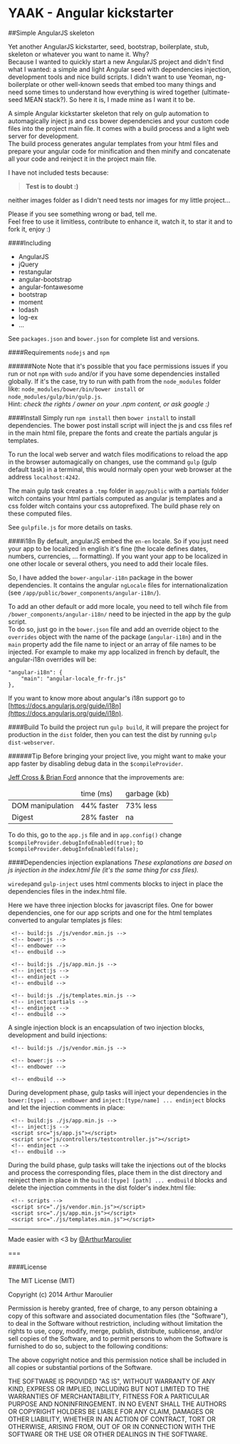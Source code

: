 YAAK - Angular kickstarter
==========================

##Simple AngularJS skeleton

Yet another AngularJS kickstarter, seed, bootstrap, boilerplate, stub, skeleton or whatever you want to name it. Why?  
Because I wanted to quickly start a new AngularJS project and didn't find what I wanted: a simple and light Angular seed with dependencies injection, development tools and nice build scripts. I didn't want to use Yeoman, ng-boilerplate or other well-known seeds that embed too many things and need some times to understand how everything is wired together (ultimate-seed MEAN stack?). 
So here it is, I made mine as I want it to be.

A simple Angular kickstarter skeleton that rely on gulp automation to automagically inject js and css bower dependencies and your custom code files into the project main file. It comes with a build process and a light web server for development.  
The build process generates angular templates from your html files and prepare your angular code for minification and then minify and concatenate all your code and reinject it in the project main file.

I have not included tests because:

> **Test is to doubt :)**  

neither images folder as I didn't need tests nor images for my little project...

Please if you see something wrong or bad, tell me.  
Feel free to use it limitless, contribute to enhance it, watch it, to star it and to fork it, enjoy :)

####Including

- AngularJS
- jQuery
- restangular
- angular-bootstrap
- angular-fontawesome
- bootstrap
- moment
- lodash
- log-ex
- ...

See `packages.json` and `bower.json` for complete list and versions.

####Requirements
`nodejs` and `npm`

######Note
Note that it's possible that you face permissions issues if you run or not `npm` with `sudo` and/or if you have some dependencies installed globally.
If it's the case, try to run with path from the `node_modules` folder like: `node_modules/bower/bin/bower install` or `node_modules/gulp/bin/gulp.js`.  
Hint: _check the rights / owner on your .npm content, or ask google :)_

####Install
Simply run `npm install` then `bower install` to install dependencies. The bower post install script will inject the js and css files ref in the main html file, prepare the fonts and create the partials angular js templates.

To run the local web server and watch files modifications to reload the app in the browser automagically on changes, use the command `gulp` (gulp default task) in a terminal, this would normaly open your web browser at the address `localhost:4242`.

The main gulp task creates a `.tmp` folder in `app/public` with a partials folder witch contains your html partials computed as angular js templates and a css folder witch contains your css autoprefixed. The build phase rely on these computed files.

See `gulpfile.js` for more details on tasks.

####i18n
By default, angularJS embed the `en-en` locale. So if you just need your app to be localized in english it's fine (the locale defines dates, numbers, currencies, ... formatting). If you want your app to be localized in one other locale or several others, you need to add their locale files.

So, I have added the `bower-angular-i18n` package in the bower dependencies. It contains the angular `ngLocale` files for internationalization (see `/app/public/bower_components/angular-i18n/`). 

To add an other default or add more locale, you need to tell wihch file from `/bower_components/angular-i18n/` need to be injected in the app by the gulp script.  
To do so, just go in the `bower.json` file and add an override object to the `overrides` object with the name of the package (`angular-i18n`) and in the `main` property add the file name to inject or an array of file names to be injected.
For example to make my app localized in french by default, the angular-i18n overrides will be:

```
"angular-i18n": {
    "main": "angular-locale_fr-fr.js"
},
```

If you want to know more about angular's i18n support go to [https://docs.angularjs.org/guide/i18n](https://docs.angularjs.org/guide/i18n).

####Build
To build the project run `gulp build`, it will prepare the project for production in the `dist` folder, then you can test the dist by running `gulp dist-webserver`.

######Tip
Before bringing your project live, you might want to make your app faster by disabling debug data in the `$compileProvider`.

[Jeff Cross & Brian Ford](https://www.youtube.com/watch?v=ojMy6m_fcxc&list=UUEGUP3TJJfMsEM_1y8iviSQ) annonce that the improvements are:

<table>
    <thead>
        <tr>
            <td></td>
            <td>time (ms)</td>
            <td>garbage (kb)</td>
        </tr>
    </thead>
    <tbody>
        <tr>
            <td>DOM manipulation</td>
            <td>44% faster</td>
            <td>73% less</td>
        </tr>
        <tr>
            <td>Digest</td>
            <td>28% faster</td>
            <td>na</td>
        </tr>
    </tbody>
</table>
  
To do this, go to the `app.js` file and in `app.config()` change `$compileProvider.debugInfoEnabled(true);` to `$compileProvider.debugInfoEnabled(false);`

####Dependencies injection explanations
_These explanations are based on js injection in the index.html file (it's the same thing for css files)._  

`wiredep`and `gulp-inject` uses html comments blocks to inject in place the dependencies files in the index.html file.

Here we have three injection blocks for javascript files. One for bower dependencies, one for our app scripts and one for the html templates converted to angular templates js files:

```
 <!-- build:js ./js/vendor.min.js -->
 <!-- bower:js -->
 <!-- endbower -->
 <!-- endbuild -->
   
 <!-- build:js ./js/app.min.js -->
 <!-- inject:js -->
 <!-- endinject -->
 <!-- endbuild -->
    
 <!-- build:js ./js/templates.min.js -->
 <!-- inject:partials -->
 <!-- endinject -->
 <!-- endbuild -->
```

A single injection block is an encapsulation of two injection blocks, development and build injections:

```
 <!-- build:js ./js/vendor.min.js -->
    
 <!-- bower:js -->
 <!-- endbower -->
    
 <!-- endbuild -->
```

During development phase, gulp tasks will inject your dependencies in the `bower:[type] ... endbower` and `inject:[type/name] ... endinject` blocks and let the injection comments in place:

```
 <!-- build:js ./js/app.min.js -->
 <!-- inject:js -->
 <script src="js/app.js"></script>
 <script src="js/controllers/testcontroller.js"></script>
 <!-- endinject -->
 <!-- endbuild -->
```

During the build phase, gulp tasks will take the injections out of the blocks and process the corresponding files, place them in the dist directory and reinject them in place in the `build:[type] [path] ... endbuild` blocks and delete the injection comments in the dist folder's index.html file:

```
 <!-- scripts -->
 <script src="./js/vendor.min.js"></script>
 <script src="./js/app.min.js"></script>
 <script src="./js/templates.min.js"></script>
```
---
Made easier with <3 by [@ArthurMaroulier](https://twitter.com/ArthurMaroulier)

===

####License

The MIT License (MIT)

Copyright (c) 2014 Arthur Maroulier

Permission is hereby granted, free of charge, to any person obtaining a copy
of this software and associated documentation files (the "Software"), to deal
in the Software without restriction, including without limitation the rights
to use, copy, modify, merge, publish, distribute, sublicense, and/or sell
copies of the Software, and to permit persons to whom the Software is
furnished to do so, subject to the following conditions:

The above copyright notice and this permission notice shall be included in all
copies or substantial portions of the Software.

THE SOFTWARE IS PROVIDED "AS IS", WITHOUT WARRANTY OF ANY KIND, EXPRESS OR
IMPLIED, INCLUDING BUT NOT LIMITED TO THE WARRANTIES OF MERCHANTABILITY,
FITNESS FOR A PARTICULAR PURPOSE AND NONINFRINGEMENT. IN NO EVENT SHALL THE
AUTHORS OR COPYRIGHT HOLDERS BE LIABLE FOR ANY CLAIM, DAMAGES OR OTHER
LIABILITY, WHETHER IN AN ACTION OF CONTRACT, TORT OR OTHERWISE, ARISING FROM,
OUT OF OR IN CONNECTION WITH THE SOFTWARE OR THE USE OR OTHER DEALINGS IN THE
SOFTWARE.

